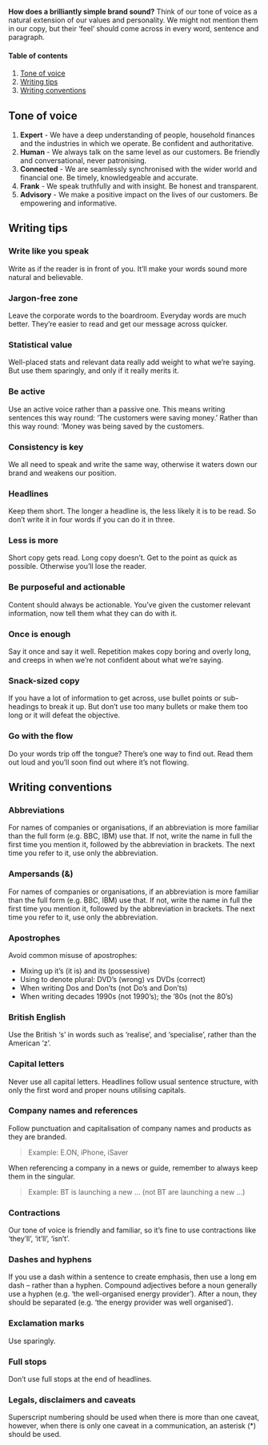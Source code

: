 **How does a brilliantly simple brand sound?** Think of our tone of voice as a natural extension of our values and personality. We might not mention them in our copy, but their ‘feel’ should come across in every word, sentence and paragraph.

#### Table of contents
1. [Tone of voice](#tone-of-voice)
2. [Writing tips](#writing-tips)
3. [Writing conventions](#writing-conventions)

## Tone of voice

1. **Expert** - We have a deep understanding of people, household finances and the industries in which we operate. Be confident and authoritative.
2. **Human** - We always talk on the same level as our customers. Be friendly and conversational, never patronising.
3. **Connected** - We are seamlessly synchronised with the wider world and financial one. Be timely, knowledgeable and accurate.
4. **Frank** - We speak truthfully and with insight. Be honest and transparent.
5. **Advisory** - We make a positive impact on the lives of our customers. Be empowering and informative.

## Writing tips

### Write like you speak
Write as if the reader is in front of you. It’ll make your words sound more natural and believable.

### Jargon-free zone
Leave the corporate words to the boardroom. Everyday words are much better. They’re easier to read and get our message across quicker.

### Statistical value
Well-placed stats and relevant data really add weight to what we’re saying. But use them sparingly, and only if it really merits it.

### Be active
Use an active voice rather than a passive one. This means writing sentences this way round: ‘The customers were saving money.’ Rather than this way round: ‘Money was being saved by the customers.

### Consistency is key
We all need to speak and write the same way, otherwise it waters down our brand and weakens our position.

### Headlines
Keep them short. The longer a headline is, the less likely it is to be read. So don’t write it in four words if you can do it in three.

### Less is more
Short copy gets read. Long copy doesn’t. Get to the point as quick as possible. Otherwise you’ll lose the reader.

### Be purposeful and actionable
Content should always be actionable. You’ve given the customer relevant information, now tell them what they can do with it.

### Once is enough
Say it once and say it well. Repetition makes copy boring and overly long, and creeps in when we’re not confident about what we’re saying.

### Snack-sized copy
If you have a lot of information to get across, use bullet points or sub-headings to break it up. But don’t use too many bullets or make them too long or it will defeat the objective.

### Go with the flow
Do your words trip off the tongue? There’s one way to find out. Read them out loud and you’ll soon find out where it’s not flowing.

## Writing conventions

### Abbreviations

For names of companies or organisations, if an abbreviation is more familiar than the full form (e.g. BBC, IBM) use that. If not, write the name in full the first time you mention it, followed by the abbreviation in brackets. The next time you refer to it, use only the abbreviation.

### Ampersands (&)

For names of companies or organisations, if an abbreviation is more familiar than the full form (e.g. BBC, IBM) use that. If not, write the name in full the first time you mention it, followed by the abbreviation in brackets. The next time you refer to it, use only the abbreviation.

### Apostrophes
Avoid common misuse of apostrophes:

- Mixing up it’s (it is) and its (possessive)
- Using to denote plural: DVD’s (wrong) vs DVDs (correct)
- When writing Dos and Don’ts (not Do’s and Don’ts)
- When writing decades 1990s (not 1990’s); the ’80s (not the 80’s)

### British English

Use the British ‘s’ in words such as ‘realise’, and ‘specialise’, rather than the American ‘z’.

### Capital letters

Never use all capital letters. Headlines follow usual sentence structure, with only the first word and proper nouns utilising capitals.

### Company names and references

Follow punctuation and capitalisation of company names and products as they are branded.
> Example: E.ON, iPhone, iSaver

When referencing a company in a news or guide, remember to always keep them in the singular.
> Example: BT is launching a new ... (not BT are launching a new ...)

### Contractions

Our tone of voice is friendly and familiar, so it’s fine to use contractions like ‘they’ll’, ‘it’ll’, ‘isn’t’.

### Dashes and hyphens
If you use a dash within a sentence to create emphasis, then use a long em dash – rather than a hyphen.
Compound adjectives before a noun generally use a hyphen (e.g. ‘the well-organised energy provider’). After a noun, they should be separated (e.g. ‘the energy provider was well organised’).

### Exclamation marks
Use sparingly.

### Full stops
Don’t use full stops at the end of headlines.

### Legals, disclaimers and caveats
Superscript numbering should be used when there is more than one caveat, however, when there is only one caveat in a communication, an asterisk (*) should be used.
